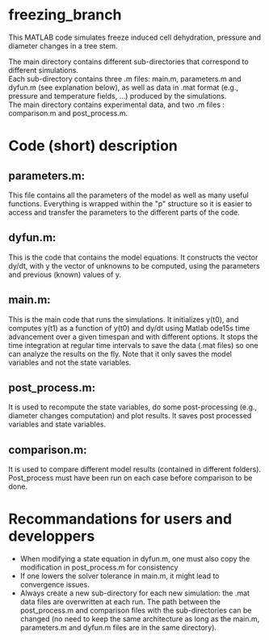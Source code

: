 # freezing_branch
This MATLAB code simulates freeze induced cell dehydration, pressure and diameter changes in a tree stem.


The main directory contains different sub-directories that correspond to different simulations. \
Each sub-directory contains three .m files: main.m, parameters.m and dyfun.m (see explanation below), as well as data in .mat format (e.g., pressure and temperature fields, ...) produced by the simulations. \
The main directory contains experimental data, and two .m files : comparison.m and post_process.m.

# Code (short) description

## parameters.m:
This file contains all the parameters of the model as well as many useful functions. Everything is wrapped within the "p" structure so it is easier to access and transfer the parameters to the different parts of the code.


## dyfun.m:
This is the code that contains the model equations. It constructs the vector dy/dt, with y the vector of unknowns to be computed, using the parameters and previous (known) values of y.

## main.m:
This is the main code that runs the simulations.
It initializes y(t0), and computes y(t1) as a function of y(t0) and dy/dt using Matlab ode15s time advancement over a given timespan and with different options. It stops the time integration at regular time intervals to save the data (.mat files) so one can analyze the results on the fly. Note that it only saves the model variables and not the state variables.  

## post_process.m:
It is used to recompute the state variables, do some post-processing (e.g., diameter changes computation) and plot results. It saves post processed variables and state variables.

## comparison.m:
It is used to compare different model results (contained in different folders). Post_process must have been run on each case before comparison to be done. 

# Recommandations for users and developpers

- When modifying a state equation in dyfun.m, one must also copy the modification in post_process.m for consistency
- If one lowers the solver tolerance in main.m, it might lead to convergence issues.
- Always create a new sub-directory for each new simulation: the .mat data files are overwritten at each run. The path between the post_process.m and comparison files with the sub-directories can be changed (no need to keep the same architecture as long as the main.m, parameters.m and dyfun.m files are in the same directory).